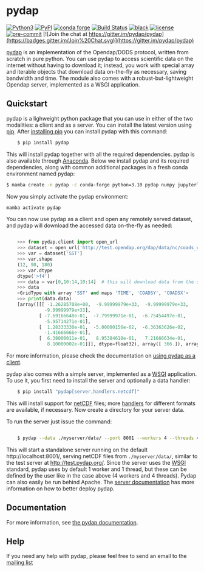 pydap
=====

[![Python3](https://img.shields.io/badge/python-3-blue.svg)](https://www.python.org/downloads/)
[![PyPI](https://img.shields.io/pypi/v/pydap.svg?maxAge=2592000?style=plastic)](https://pypi.python.org/pypi/pydap/)
[![conda forge](https://anaconda.org/conda-forge/pydap/badges/version.svg)](https://anaconda.org/conda-forge/pydap)
[![Build Status](https://travis-ci.org/pydap/pydap.svg)](https://travis-ci.org/pydap/pydap)
[![black](https://img.shields.io/badge/code%20style-black-000000.svg)](https://github.com/psf/black)
[![license](https://img.shields.io/github/license/mashape/apistatus.svg)](https://github.com/pydap/pydap)
[![pre-commit](https://results.pre-commit.ci/badge/github/pydap/pydap/master.svg)](https://results.pre-commit.ci/latest/github/pydap/pydap/master)
[![Join the chat at https://gitter.im/pydap/pydap](https://badges.gitter.im/Join%20Chat.svg)](https://gitter.im/pydap/pydap)



[pydap](https://pydap.github.io/pydap/) is an implementation of the
Opendap/DODS protocol, written from scratch in pure python.  You can
use pydap to access scientific data on the internet without having to
download it; instead, you work with special array and iterable objects
that download data on-the-fly as necessary, saving bandwidth and
time. The module also comes with a robust-but-lightweight Opendap
server, implemented as a WSGI application.


Quickstart
----------
pydap is a lighweight python package that you can use in either
of the two modalities: a client and as a server.
You can install the latest version using
[pip](http://pypi.python.org/pypi/pip). After [installing
pip](http://www.pip-installer.org/en/latest/installing.html) you can
install pydap with this command:

```bash
    $ pip install pydap
```
This will install pydap together with all the required
dependencies. pydap is also available through [Anaconda](https://www.anaconda.com/).
Below we install pydap and its required dependencies, along with common
additional packages in a fresh conda environment named pydap:

```bash
$ mamba create -n pydap -c conda-forge python=3.10 pydap numpy jupyterlab ipython netCDF4 scipy matplotlib
```
Now you simply activate the pydap environment:
```bash
mamba activate pydap
```

You can now use pydap as a client and open any remotely served
dataset, and pydap will download the accessed data on-the-fly as needed:

```python

    >>> from pydap.client import open_url
    >>> dataset = open_url('http://test.opendap.org/dap/data/nc/coads_climatology.nc')
    >>> var = dataset['SST']
    >>> var.shape
    (12, 90, 180)
    >>> var.dtype
    dtype('>f4')
    >>> data = var[0,10:14,10:14]  # this will download data from the server
    >>> data
    <GridType with array 'SST' and maps 'TIME', 'COADSY', 'COADSX'>
    >>> print(data.data)
    [array([[[ -1.26285708e+00,  -9.99999979e+33,  -9.99999979e+33,
              -9.99999979e+33],
            [ -7.69166648e-01,  -7.79999971e-01,  -6.75454497e-01,
              -5.95714271e-01],
            [  1.28333330e-01,  -5.00000156e-02,  -6.36363626e-02,
              -1.41666666e-01],
            [  6.38000011e-01,   8.95384610e-01,   7.21666634e-01,
               8.10000002e-01]]], dtype=float32), array([ 366.]), array([-69., -67., -65., -63.]), array([ 41.,  43.,  45.,  47.])]
```

For more information, please check the documentation on [using pydap
as a client](https://pydap.github.io/pydap/client.html).

pydap also comes with a simple server, implemented as a [WSGI]( http://wsgi.org/)
application. To use it, you first need to install the server and
optionally a data handler:

```bash
    $ pip install "pydap[server,handlers.netcdf]"
```

This will install support for
[netCDF](https://www.unidata.ucar.edu/software/netcdf/) files; more
[handlers](https://pydap.github.io/pydap/handlers.html) for
different formats are available, if necessary. Now create a directory
for your server data.

To run the server just issue the command:

```bash

    $ pydap --data ./myserver/data/ --port 8001 --workers 4 --threads 4
```

This will start a standalone server running on the default http://localhost:8001/,
serving netCDF files from ``./myserver/data/``, similar to the test
server at http://test.pydap.org/. Since the server uses the
[WSGI](http://wsgi.org/) standard, pydap uses by default 1 worker and 1
thread, but these can be defined by the user like in the case above (4 workers
and 4 threads). Pydap can also easily be run behind Apache. The [server
documentation](https://pydap.github.io/pydap/server.html) has
more information on how to better deploy pydap.

## Documentation

For more information, see [the pydap
documentation](https://pydap.github.io/pydap/).

## Help

If you need any help with pydap, please feel free to send an email to
the [mailing list](http://groups.google.com/group/pydap/)
